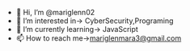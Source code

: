 - 👋 Hi, I’m @mariglenn02
- 👀 I’m interested in-> CyberSecurity,Programing
- 🌱 I’m currently learning-> JavaScript
- 📫 How to reach me->mariglenmara3@gmail.com

<!---
mariglenn02/mariglenn02 is a ✨ special ✨ repository because its `README.md` (this file) appears on your GitHub profile.
You can click the Preview link to take a look at your changes.
--->
